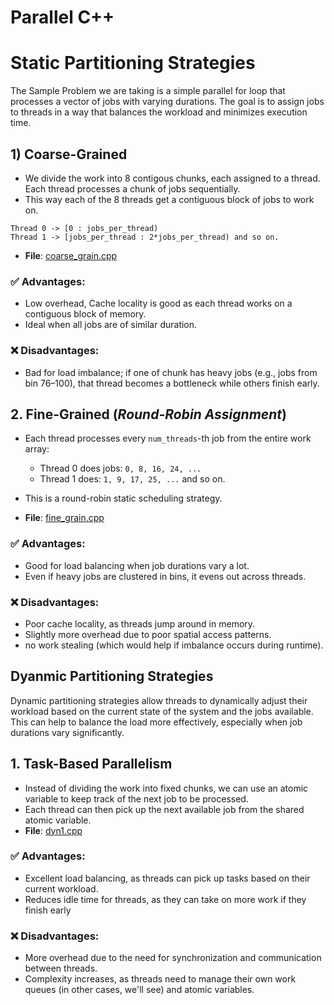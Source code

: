 # Parallel C++

# Static Partitioning Strategies
The Sample Problem we are taking is a simple parallel for loop that processes a vector of jobs with varying durations. The goal is to assign jobs to threads in a way that balances the workload and minimizes execution time.

## 1) Coarse-Grained
- We divide the work into 8 contigous chunks, each assigned to a thread. Each thread processes a chunk of jobs sequentially.
- This way each of the 8 threads get a contiguous block of jobs to work on.
```
Thread 0 -> [0 : jobs_per_thread)
Thread 1 -> [jobs_per_thread : 2*jobs_per_thread) and so on.
```
- **File**: [coarse_grain.cpp](StaticPartitioning/coarse_grain.cpp)


### ✅ Advantages:
- Low overhead, Cache locality is good as each thread works on a contiguous block of memory.
- Ideal when all jobs are of similar duration.

### ❌ Disadvantages:
- Bad for load imbalance; if one of chunk has heavy jobs (e.g., jobs from bin 76–100), that thread becomes a bottleneck while others finish early.

## 2. Fine-Grained (*Round-Robin Assignment*)
- Each thread processes every `num_threads`-th job from the entire work array:
    * Thread 0 does jobs: `0, 8, 16, 24, ...`
    * Thread 1 does: `1, 9, 17, 25, ...` and so on.

- This is a round-robin static scheduling strategy.
- **File**: [fine_grain.cpp](StaticPartitioning/fine_grain.cpp)


### ✅ Advantages:
- Good for load balancing when job durations vary a lot.
- Even if heavy jobs are clustered in bins, it evens out across threads.

### ❌ Disadvantages:
- Poor cache locality, as threads jump around in memory.
- Slightly more overhead due to poor spatial access patterns.
- no work stealing (which would help if imbalance occurs during runtime).


## Dyanmic Partitioning Strategies
Dynamic partitioning strategies allow threads to dynamically adjust their workload based on the current state of the system and the jobs available. This can help to balance the load more effectively, especially when job durations vary significantly.
## 1. Task-Based Parallelism
- Instead of dividing the work into fixed chunks, we can use an atomic variable to keep track of the next job to be processed.
- Each thread can then pick up the next available job from the shared atomic variable.
- **File**: [dyn1.cpp](DynamicPartitioning/dyn1.cpp)
### ✅ Advantages:
- Excellent load balancing, as threads can pick up tasks based on their current workload.
- Reduces idle time for threads, as they can take on more work if they finish early
### ❌ Disadvantages:
- More overhead due to the need for synchronization and communication between threads.
- Complexity increases, as threads need to manage their own work queues (in other cases, we'll see) and atomic variables.
